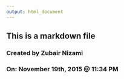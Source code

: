 ```yaml
---
output: html_document
---
```

## This is a markdown file
### Created by Zubair Nizami
### On: November 19th, 2015 @ 11:34 PM